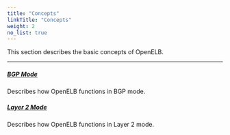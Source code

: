 ```yaml
---
title: "Concepts"
linkTitle: "Concepts"
weight: 2
no_list: true
---
```


This section describes the basic concepts of OpenELB.

---

##### **[BGP Mode](/docs/concepts/bgp-mode/)**

Describes how OpenELB functions in BGP mode.         

##### **[Layer 2 Mode](/docs/concepts/layer-2-mode/)**

Describes how OpenELB functions in Layer 2 mode.      
